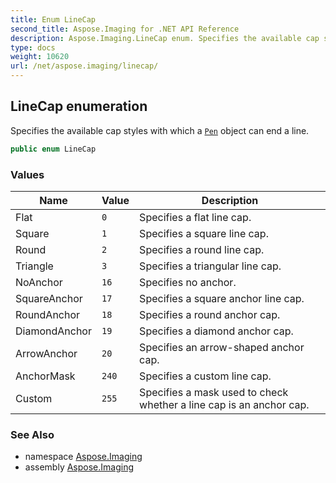 ```yaml
---
title: Enum LineCap
second_title: Aspose.Imaging for .NET API Reference
description: Aspose.Imaging.LineCap enum. Specifies the available cap styles with which a Pen object can end a line
type: docs
weight: 10620
url: /net/aspose.imaging/linecap/
---
```

## LineCap enumeration

Specifies the available cap styles with which a [`Pen`](../pen/) object can end a line.

```csharp
public enum LineCap
```

### Values

| Name | Value | Description |
| --- | --- | --- |
| Flat | `0` | Specifies a flat line cap. |
| Square | `1` | Specifies a square line cap. |
| Round | `2` | Specifies a round line cap. |
| Triangle | `3` | Specifies a triangular line cap. |
| NoAnchor | `16` | Specifies no anchor. |
| SquareAnchor | `17` | Specifies a square anchor line cap. |
| RoundAnchor | `18` | Specifies a round anchor cap. |
| DiamondAnchor | `19` | Specifies a diamond anchor cap. |
| ArrowAnchor | `20` | Specifies an arrow-shaped anchor cap. |
| AnchorMask | `240` | Specifies a custom line cap. |
| Custom | `255` | Specifies a mask used to check whether a line cap is an anchor cap. |

### See Also

* namespace [Aspose.Imaging](../../aspose.imaging/)
* assembly [Aspose.Imaging](../../)



